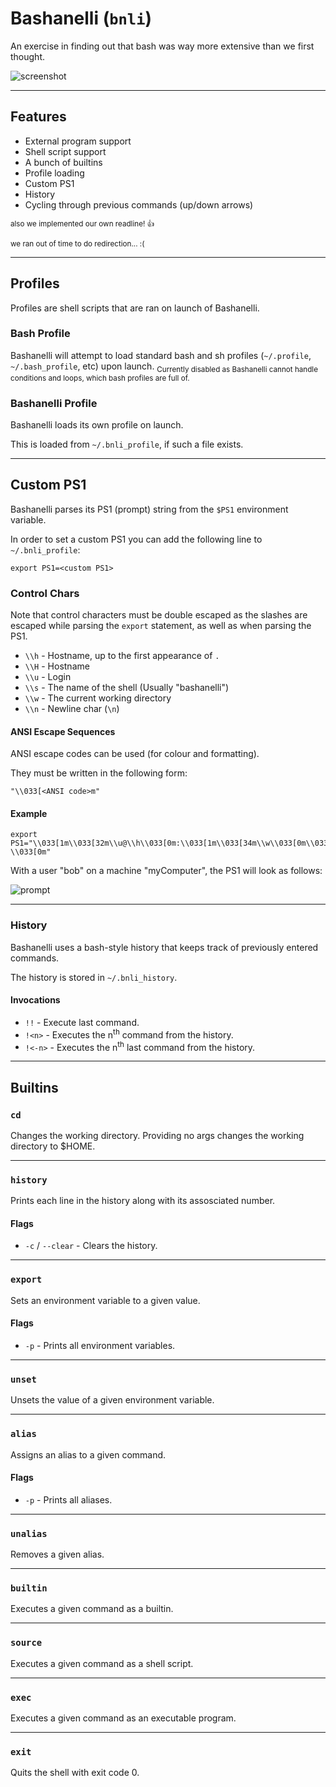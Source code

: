 # Bashanelli (`bnli`)

An exercise in finding out that bash was way more extensive than we first thought.

![screenshot](https://user-images.githubusercontent.com/30571778/54396759-fbd67a80-46ab-11e9-9d98-a83ec64d0150.png)

---
## Features

- External program support
- Shell script support
- A bunch of builtins
- Profile loading
- Custom PS1
- History
- Cycling through previous commands (up/down arrows)

<sub>also we implemented our own readline! 👍</sub>

<sub>we ran out of time to do redirection... :(</sub>

---

## Profiles

Profiles are shell scripts that are ran on launch of Bashanelli.

### Bash Profile

Bashanelli will attempt to load standard bash and sh profiles (`~/.profile`, `~/.bash_profile`, etc) upon launch.
<sub>Currently disabled as Bashanelli cannot handle conditions and loops, which bash profiles are full of.</sub>

### Bashanelli Profile

Bashanelli loads its own profile on launch.

This is loaded from `~/.bnli_profile`, if such a file exists.

---

## Custom PS1

Bashanelli parses its PS1 (prompt) string from the `$PS1` environment variable.

In order to set a custom PS1 you can add the following line to `~/.bnli_profile`:

```
export PS1=<custom PS1>
```

### Control Chars

Note that control characters must be double escaped as the slashes are escaped while parsing the `export` statement, as well as when parsing the PS1. 

- `\\h` - Hostname, up to the first appearance of `.`
- `\\H` - Hostname
- `\\u` - Login
- `\\s` - The name of the shell (Usually "bashanelli")
- `\\w` - The current working directory
- `\\n` - Newline char (`\n`)

#### ANSI Escape Sequences

ANSI escape codes can be used (for colour and formatting).

They must be written in the following form:

```
"\\033[<ANSI code>m"
```

#### Example

```
export PS1="\\033[1m\\033[32m\\u@\\h\\033[0m:\\033[1m\\033[34m\\w\\033[0m\\033[1m> \\033[0m"
```

With a user "bob" on a machine "myComputer", the PS1 will look as follows:

![prompt](https://user-images.githubusercontent.com/30571778/54396454-f0cf1a80-46aa-11e9-9885-d8d261d9515c.png)

---

### History

Bashanelli uses a bash-style history that keeps track of previously entered commands.

The history is stored in `~/.bnli_history`.

#### Invocations

- `!!` - Execute last command.
- `!<n>` - Executes the n<sup>th</sup> command from the history.
- `!<-n>` - Executes the n<sup>th</sup> last command from the history.

---

## Builtins

### `cd`
Changes the working directory.
Providing no args changes the working directory to $HOME.

---

### `history`

Prints each line in the history along with its assosciated number.

#### Flags

- `-c` / `--clear` - Clears the history.

---

### `export`

Sets an environment variable to a given value.

#### Flags

- `-p` - Prints all environment variables.

---

### `unset`

Unsets the value of a given environment variable.

---

### `alias`

Assigns an alias to a given command.

#### Flags

- `-p` - Prints all aliases.

---

### `unalias`

Removes a given alias.

---

### `builtin`

Executes a given command as a builtin.

---

### `source`

Executes a given command as a shell script.

---

### `exec`

Executes a given command as an executable program.

---

### `exit`

Quits the shell with exit code 0.
